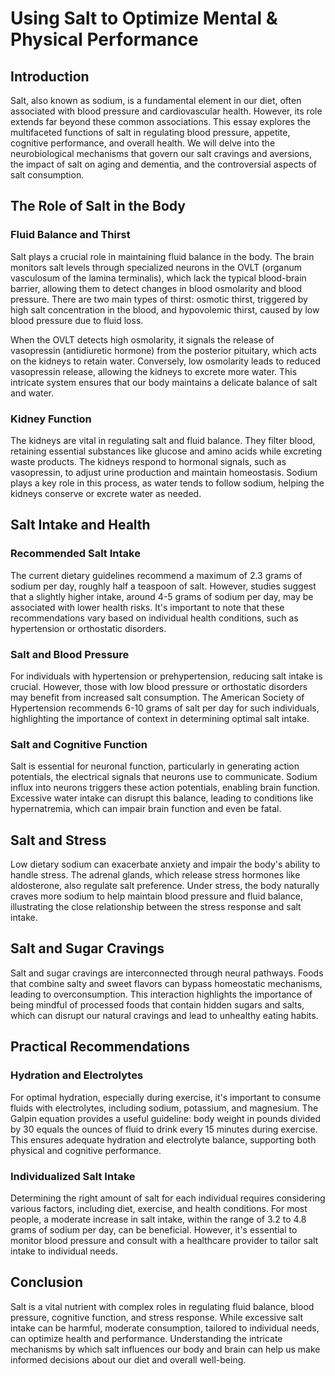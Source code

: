 # Using Salt to Optimize Mental & Physical Performance

## Introduction

Salt, also known as sodium, is a fundamental element in our diet, often associated with blood pressure and cardiovascular health. However, its role extends far beyond these common associations. This essay explores the multifaceted functions of salt in regulating blood pressure, appetite, cognitive performance, and overall health. We will delve into the neurobiological mechanisms that govern our salt cravings and aversions, the impact of salt on aging and dementia, and the controversial aspects of salt consumption.

## The Role of Salt in the Body

### Fluid Balance and Thirst

Salt plays a crucial role in maintaining fluid balance in the body. The brain monitors salt levels through specialized neurons in the OVLT (organum vasculosum of the lamina terminalis), which lack the typical blood-brain barrier, allowing them to detect changes in blood osmolarity and blood pressure. There are two main types of thirst: osmotic thirst, triggered by high salt concentration in the blood, and hypovolemic thirst, caused by low blood pressure due to fluid loss.

When the OVLT detects high osmolarity, it signals the release of vasopressin (antidiuretic hormone) from the posterior pituitary, which acts on the kidneys to retain water. Conversely, low osmolarity leads to reduced vasopressin release, allowing the kidneys to excrete more water. This intricate system ensures that our body maintains a delicate balance of salt and water.

### Kidney Function

The kidneys are vital in regulating salt and fluid balance. They filter blood, retaining essential substances like glucose and amino acids while excreting waste products. The kidneys respond to hormonal signals, such as vasopressin, to adjust urine production and maintain homeostasis. Sodium plays a key role in this process, as water tends to follow sodium, helping the kidneys conserve or excrete water as needed.

## Salt Intake and Health

### Recommended Salt Intake

The current dietary guidelines recommend a maximum of 2.3 grams of sodium per day, roughly half a teaspoon of salt. However, studies suggest that a slightly higher intake, around 4-5 grams of sodium per day, may be associated with lower health risks. It's important to note that these recommendations vary based on individual health conditions, such as hypertension or orthostatic disorders.

### Salt and Blood Pressure

For individuals with hypertension or prehypertension, reducing salt intake is crucial. However, those with low blood pressure or orthostatic disorders may benefit from increased salt consumption. The American Society of Hypertension recommends 6-10 grams of salt per day for such individuals, highlighting the importance of context in determining optimal salt intake.

### Salt and Cognitive Function

Salt is essential for neuronal function, particularly in generating action potentials, the electrical signals that neurons use to communicate. Sodium influx into neurons triggers these action potentials, enabling brain function. Excessive water intake can disrupt this balance, leading to conditions like hypernatremia, which can impair brain function and even be fatal.

## Salt and Stress

Low dietary sodium can exacerbate anxiety and impair the body's ability to handle stress. The adrenal glands, which release stress hormones like aldosterone, also regulate salt preference. Under stress, the body naturally craves more sodium to help maintain blood pressure and fluid balance, illustrating the close relationship between the stress response and salt intake.

## Salt and Sugar Cravings

Salt and sugar cravings are interconnected through neural pathways. Foods that combine salty and sweet flavors can bypass homeostatic mechanisms, leading to overconsumption. This interaction highlights the importance of being mindful of processed foods that contain hidden sugars and salts, which can disrupt our natural cravings and lead to unhealthy eating habits.

## Practical Recommendations

### Hydration and Electrolytes

For optimal hydration, especially during exercise, it's important to consume fluids with electrolytes, including sodium, potassium, and magnesium. The Galpin equation provides a useful guideline: body weight in pounds divided by 30 equals the ounces of fluid to drink every 15 minutes during exercise. This ensures adequate hydration and electrolyte balance, supporting both physical and cognitive performance.

### Individualized Salt Intake

Determining the right amount of salt for each individual requires considering various factors, including diet, exercise, and health conditions. For most people, a moderate increase in salt intake, within the range of 3.2 to 4.8 grams of sodium per day, can be beneficial. However, it's essential to monitor blood pressure and consult with a healthcare provider to tailor salt intake to individual needs.

## Conclusion

Salt is a vital nutrient with complex roles in regulating fluid balance, blood pressure, cognitive function, and stress response. While excessive salt intake can be harmful, moderate consumption, tailored to individual needs, can optimize health and performance. Understanding the intricate mechanisms by which salt influences our body and brain can help us make informed decisions about our diet and overall well-being.
